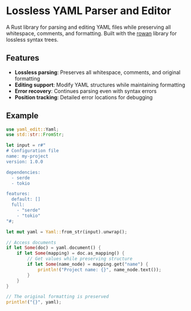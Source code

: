 Lossless YAML Parser and Editor
==============================

A Rust library for parsing and editing YAML files while preserving all whitespace, comments, and formatting. Built with the [rowan] library for lossless syntax trees.

## Features

- **Lossless parsing**: Preserves all whitespace, comments, and original formatting
- **Editing support**: Modify YAML structures while maintaining formatting
- **Error recovery**: Continues parsing even with syntax errors
- **Position tracking**: Detailed error locations for debugging

## Example

```rust
use yaml_edit::Yaml;
use std::str::FromStr;

let input = r#"
# Configuration file
name: my-project
version: 1.0.0

dependencies:
  - serde
  - tokio

features:
  default: []
  full:
    - "serde"
    - "tokio"
"#;

let mut yaml = Yaml::from_str(input).unwrap();

// Access documents
if let Some(doc) = yaml.document() {
    if let Some(mapping) = doc.as_mapping() {
        // Get values while preserving structure
        if let Some(name_node) = mapping.get("name") {
            println!("Project name: {}", name_node.text());
        }
    }
}

// The original formatting is preserved
println!("{}", yaml);
```

[rowan]: https://github.com/rust-analyzer/rowan